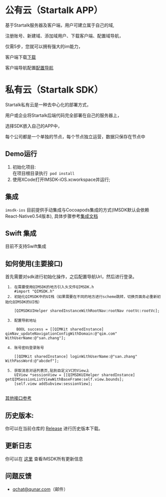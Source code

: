 
公有云（Startalk APP）
=====
基于Startalk服务器及客户端，用户可建立属于自己的域,

注册账号、新建域、添加域用户、下载客户端、配置域导航，

仅需5步，您就可以拥有强大的im能力，

客户端下载[下载](https://i.startalk.im/home/#/download)

客户端导航配置[配置导航](https://im.qunar.com/new/#/platform/access_guide/manage_nav?id=manage_nav_mb)

私有云（Startalk SDK）
=====
Startalk私有云是一种去中心化的部署方式，

用户或企业将Startalk后端代码完全部署在自己的服务器上，

选择SDK嵌入自己的APP中，

每个公司都是一个单独的节点，每个节点独立运营，数据只保存在节点中

## Demo运行

1. 初始化项目:  
   在项目根目录执行` pod install`
2. 使用XCode打开IMSDK-iOS.xcworkspace并运行;

## 集成
`imsdk-ios` 目前提供手动集成与Cocoapods集成的方式(IMSDK默认会依赖React-Native0.54版本), 具体步骤参考[集成文档](https://github.com/qunarcorp/imsdk-ios/wiki/QIMSDK-iOS%E6%8E%A5%E5%85%A5%E6%96%87%E6%A1%A3)

## Swift 集成

目前不支持Swift集成

## 如何使用(主要接口)
首先需要对sdk进行初始化操作，之后配置导航Url，然后进行登录。
 ```init
  1. 在需要使用QIMSDK的地方引入头文件QIMSDK.h
     #import "QIMSDK.h"
  2. 初始化QIMSDK中的UI栈（如果需要在不同的地方进行scheme跳转，切换页面务必重新初始化QIMSDK的UI栈）
  
     [QIMSDKUIHelper sharedInstanceWithRootNav:rootNav rootVc:rootVc];
  ```
 ```config
  3. 配置导航地址

      BOOL success = [[QIMKit sharedInstance] qimNav_updateNavigationConfigWithDomain:@"qim.com" WithUserName:@"san.zhang"];

  4. 账号密码登录账号

     [[QIMKit sharedInstance] loginWithUserName:@"san.zhang" WithPassWord:@"abcdef"];
  
  5. 获取消息对话列表页,贴到自定义VC的View上
     UIView *sessionView = [[QIMSDKUIHelper sharedInstance] getQIMSessionListViewWithBaseFrame:self.view.bounds];
     [self.view addSubview:sessionView];
  
  ```
  [其他接口参考](https://github.com/qunarcorp/imsdk-ios/wiki/QIMSDK-iOS%E6%8E%A5%E5%8F%A3%E6%96%87%E6%A1%A3%E8%AF%B4%E6%98%8E)

## 历史版本:
你可以在当前仓库的 [Release](https://github.com/qunarcorp/imsdk-ios/releases) 进行历史版本下载。

## 更新日志

你可以在 [这里](https://github.com/qunarcorp/imsdk-ios/wiki/QIMSDKDemo-Changelog) 查看IMSDK所有更新信息

## 问题反馈

-   qchat@qunar.com（邮件）
